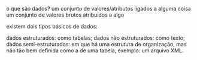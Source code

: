 o que são dados?
um conjunto de  valores/atributos ligados a alguma coisa
um conjunto de  valores brutos atribuídos a algo 

existem dois tipos básicos de dados:

dados estruturados: como tabelas;
dados não estruturados: como texto;
dados semi-estruturados: em que há uma estrutura de organização, mas não tão bem definida como a de uma tabela, exemplo: um arquivo XML.


